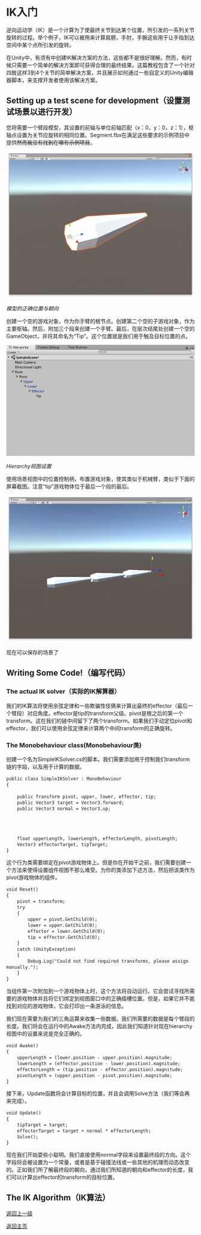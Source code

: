# IK入门
逆向运动学（IK）是一个计算为了使最终关节到达某个位置，所引发的一系列关节旋转的过程。举个例子，IK可以被用来计算肩膀，手肘，手腕这些用于让手指到达空间中某个点所引发的旋转。

在Unity中，有须有中创建IK解决方案的方法，这些都不是很好理解。然而，有时候只需要一个简单的解决方案即可获得合理的最终结果。这篇教程包含了一个针对四肢这样3到4个关节的简单解决方案，并且展示如何通过一些自定义的Unity编辑器脚本，来支撑开发者使用该解决方案。

## Setting up a test scene for development（设置测试场景以进行开发）
您将需要一个臂段模型，其设置的前轴与单位前轴匹配（x：0，y：0，z：1），枢轴点设置为关节应旋转的相同位置。Segment.fbx在满足这些要求的示例项目中提供~~然而我没有找到在哪有示例项目~~。

![](/Image/Scripting/Editor/getting-started-with-ik-0.png)

*模型的正确位置与朝向*

创建一个空的游戏对象，作为你手臂的根节点。创建第二个空的子游戏对象，作为主要枢轴。然后，附加三个段来创建一个手臂。最后，在层次结尾处创建一个空的GameObject，并将其命名为“Tip”。这个位置就是我们用于触及目标位置的点。

![](/Image/Scripting/Editor/getting-started-with-ik-1.png)

*Hierarchy视图设置*

使用场景视图中的位置控制柄，布置游戏对象，使其类似于机械臂，类似于下面的屏幕截图。注意“tip”游戏物体位于最后一个段的最后。

![](/Image/Scripting/Editor/getting-started-with-ik-2.png)

现在可以保存的场景了

## Writing Some Code!（编写代码）
### The actual IK solver（实际的IK解算器）
我们的IK算法将使用余弦定律和一些欺骗性伎俩来计算出最终的effector（最后一个臂段）对应角度。effector是tip的transform父级。pivot是根之后的第一个transform。这在我们的链中间留下了两个transform。如果我们手动定位pivot和effector，我们可以使用余弦定律来计算两个中间transform的正确旋转。

### The Monobehaviour class(Monobehaviour类)
创建一个名为SimpleIKSolver.cs的脚本。我们需要添加用于控制我们transform链的字段，以及用于计算的数据。

```
public class SimpleIKSolver : MonoBehaviour
{

    public Transform pivot, upper, lower, effector, tip;
    public Vector3 target = Vector3.forward;
    public Vector3 normal = Vector3.up;




    float upperLength, lowerLength, effectorLength, pivotLength;
    Vector3 effectorTarget, tipTarget;
}
```

这个行为类需要绑定在pivot游戏物体上。但是你在开始干之前，我们需要创建一个方法来使得设置组件视图不那么难受。为你的类添加下述方法，然后把该类作为pivot游戏物体的组件。
```
void Reset()
{
    pivot = transform;
    try
    {
        upper = pivot.GetChild(0);
        lower = upper.GetChild(0);
        effector = lower.GetChild(0);
        tip = effector.GetChild(0);
    }
    catch (UnityException)
    {
        Debug.Log("Could not find required transforms, please assign manually.");
    }
}
```

当组件第一次附加到一个游戏物体上时，这个方法将自动运行。它会尝试寻找所需要的游戏物体并且将它们绑定到视图窗口中的正确插槽位置。但是，如果它并不能找到对应的游戏物体，它会打印出一条游泳的信息。

我们现在需要为我们的三角运算来收集一些数据。我们所需要的数据是每个臂段的长度。我们将会在运行中的Awake方法内完成，因此我们知道针对现在hierarchy视图中的设置来说是完全正确的。

```
void Awake()
{
    upperLength = (lower.position - upper.position).magnitude;
    lowerLength = (effector.position - lower.position).magnitude;
    effectorLength = (tip.position - effector.position).magnitude;
    pivotLength = (upper.position - pivot.position).magnitude;
}
```

接下来，Update函数将会计算目标的位置，并且会调用Solve方法（我们等会再来完成）。

```
void Update()
{
    tipTarget = target;
    effectorTarget = target + normal * effectorLength;
    Solve();
}
```

现在我们开始耍些小聪明。我们直接使用normal字段来设置最终段的方向。这个字段将会被设置为一个常量，或者是基于碰撞法线或一些其他的机理而动态改变的。正如我们所了解最终段的朝向，通过我们所知道的朝向和effector的长度，我们可以计算出effector的transform的目标位置。

## The IK Algorithm（IK算法）



[返回上一级](/Scripting/Editor.md)

[返回主页](/README.md)
